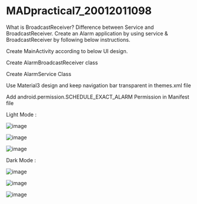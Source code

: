 # MADpractical7_20012011098

What is BroadcastReceiver? Difference between Service and BroadcastReceiver. Create an Alarm application by using service & BroadcastReceiver by following below instructions.

Create MainActivity according to below UI design.

Create AlarmBroadcastReceiver class

Create AlarmService Class

Use Material3 design and keep navigation bar transparent in themes.xml file

Add android.permission.SCHEDULE_EXACT_ALARM Permission in Manifest file

Light Mode :

![image](https://user-images.githubusercontent.com/110656702/202903658-4d87b74f-13ed-48b7-86b8-749fe3ae5701.png)

![image](https://user-images.githubusercontent.com/110656702/202903669-27b04886-4d78-4223-a8ac-3ba393bc3249.png)

![image](https://user-images.githubusercontent.com/110656702/202903682-7451d935-194d-4c69-9853-f053186259b3.png)


Dark Mode :

![image](https://user-images.githubusercontent.com/110656702/202903605-9972464c-50fe-4851-8c95-734168e8cf5a.png)

![image](https://user-images.githubusercontent.com/110656702/202903627-28cbf79d-5c4f-4818-900c-e246c08f46e4.png)

![image](https://user-images.githubusercontent.com/110656702/202903637-7cdb0762-82a1-49df-bf07-3a4478b7d4bf.png)

